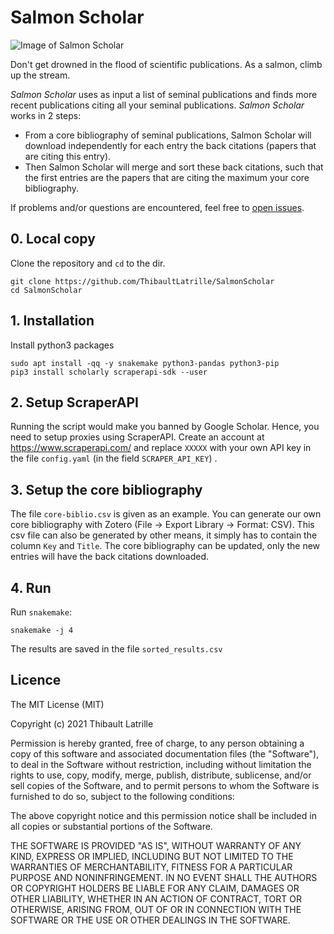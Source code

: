 # Salmon Scholar
![Image of Salmon Scholar](https://raw.githubusercontent.com/ThibaultLatrille/SalmonScholar/main/img/SalmonScholarLogo_low.png)

Don't get drowned in the flood of scientific publications. As a salmon, climb up the stream.

*Salmon Scholar* uses as input a list of seminal publications and finds more recent publications citing all your seminal publications.
*Salmon Scholar* works in 2 steps:

 - From a core bibliography of seminal publications, Salmon Scholar will download independently for each entry the back citations (papers that are citing this entry). 
 - Then Salmon Scholar will merge and sort these back citations, such that the first entries are the papers that are citing the maximum your core bibliography.
 
If problems and/or questions are encountered, feel free to [open issues](https://github.com/ThibaultLatrille/SalmonScholar/issues).

## 0. Local copy

Clone the repository and `cd` to the dir.
```
git clone https://github.com/ThibaultLatrille/SalmonScholar
cd SalmonScholar
```

## 1. Installation

Install python3 packages
```
sudo apt install -qq -y snakemake python3-pandas python3-pip
pip3 install scholarly scraperapi-sdk --user
```

## 2. Setup ScraperAPI

Running the script would make you banned by Google Scholar. Hence, you need to setup proxies using ScraperAPI.
Create an account at https://www.scraperapi.com/ and replace `XXXXX` with your own API key in the file `config.yaml` (in the field `SCRAPER_API_KEY`) . 

## 3. Setup the core bibliography

The file `core-biblio.csv` is given as an example.
You can generate our own core bibliography with Zotero (File -> Export Library -> Format: CSV).
This csv file can also be generated by other means, it simply has to contain the column `Key` and `Title`.
The core bibliography can be updated, only the new entries will have the back citations downloaded. 

## 4. Run

Run `snakemake`:
```
snakemake -j 4
```

The results are saved in the file `sorted_results.csv`
## Licence

The MIT License (MIT)

Copyright (c) 2021 Thibault Latrille

Permission is hereby granted, free of charge, to any person obtaining a copy of this software and associated documentation files (the "Software"), to deal in the Software without restriction, including without limitation the rights to use, copy, modify, merge, publish, distribute, sublicense, and/or sell copies of the Software, and to permit persons to whom the Software is furnished to do so, subject to the following conditions:

The above copyright notice and this permission notice shall be included in all copies or substantial portions of the Software.

THE SOFTWARE IS PROVIDED "AS IS", WITHOUT WARRANTY OF ANY KIND, EXPRESS OR IMPLIED, INCLUDING BUT NOT LIMITED TO THE WARRANTIES OF MERCHANTABILITY, FITNESS FOR A PARTICULAR PURPOSE AND NONINFRINGEMENT. IN NO EVENT SHALL THE AUTHORS OR COPYRIGHT HOLDERS BE LIABLE FOR ANY CLAIM, DAMAGES OR OTHER LIABILITY, WHETHER IN AN ACTION OF CONTRACT, TORT OR OTHERWISE, ARISING FROM, OUT OF OR IN CONNECTION WITH THE SOFTWARE OR THE USE OR OTHER DEALINGS IN THE SOFTWARE.


